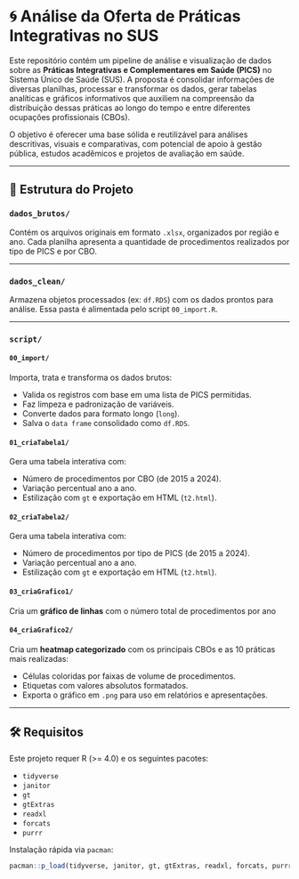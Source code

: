 # 🌀 Análise da Oferta de Práticas Integrativas no SUS

Este repositório contém um pipeline de análise e visualização de dados sobre as **Práticas Integrativas e Complementares em Saúde (PICS)** no Sistema Único de Saúde (SUS). A proposta é consolidar informações de diversas planilhas, processar e transformar os dados, gerar tabelas analíticas e gráficos informativos que auxiliem na compreensão da distribuição dessas práticas ao longo do tempo e entre diferentes ocupações profissionais (CBOs).

O objetivo é oferecer uma base sólida e reutilizável para análises descritivas, visuais e comparativas, com potencial de apoio à gestão pública, estudos acadêmicos e projetos de avaliação em saúde.

---

## 📁 Estrutura do Projeto

### `dados_brutos/`
Contém os arquivos originais em formato `.xlsx`, organizados por região e ano. Cada planilha apresenta a quantidade de procedimentos realizados por tipo de PICS e por CBO.

---

### `dados_clean/`
Armazena objetos processados (ex: `df.RDS`) com os dados prontos para análise. Essa pasta é alimentada pelo script `00_import.R`.

---

### `script/`

#### `00_import/`
Importa, trata e transforma os dados brutos:
- Valida os registros com base em uma lista de PICS permitidas.
- Faz limpeza e padronização de variáveis.
- Converte dados para formato longo (`long`).
- Salva o `data frame` consolidado como `df.RDS`.

#### `01_criaTabela1/`
Gera uma tabela interativa com:
- Número de procedimentos por CBO (de 2015 a 2024).
- Variação percentual ano a ano.
- Estilização com `gt` e exportação em HTML (`t2.html`).

#### `02_criaTabela2/`
Gera uma tabela interativa com:
- Número de procedimentos por tipo de PICS (de 2015 a 2024).
- Variação percentual ano a ano.
- Estilização com `gt` e exportação em HTML (`t2.html`).

#### `03_criaGrafico1/`
Cria um **gráfico de linhas** com o número total de procedimentos por ano

#### `04_criaGrafico2/`
Cria um **heatmap categorizado** com os principais CBOs e as 10 práticas mais realizadas:
- Células coloridas por faixas de volume de procedimentos.
- Etiquetas com valores absolutos formatados.
- Exporta o gráfico em `.png` para uso em relatórios e apresentações.

---

## 🛠️ Requisitos

Este projeto requer R (>= 4.0) e os seguintes pacotes:

- `tidyverse`
- `janitor`
- `gt`
- `gtExtras`
- `readxl`
- `forcats`
- `purrr`

Instalação rápida via `pacman`:

```r
pacman::p_load(tidyverse, janitor, gt, gtExtras, readxl, forcats, purrr)
